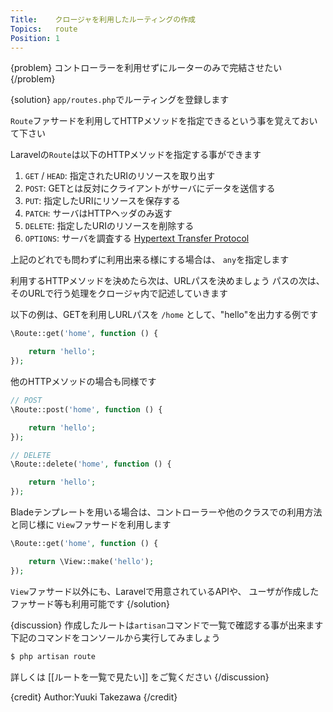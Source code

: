 ```yaml
---
Title:    クロージャを利用したルーティングの作成
Topics:   route
Position: 1
---
```


{problem}
コントローラーを利用せずにルーターのみで完結させたい
{/problem}

{solution}
`app/routes.php`でルーティングを登録します

`Route`ファサードを利用してHTTPメソッドを指定できるという事を覚えておいて下さい

Laravelの`Route`は以下のHTTPメソッドを指定する事ができます

1. `GET` / `HEAD`: 指定されたURIのリソースを取り出す
2. `POST`: GETとは反対にクライアントがサーバにデータを送信する
3. `PUT`: 指定したURIにリソースを保存する
4. `PATCH`: サーバはHTTPヘッダのみ返す
5. `DELETE`: 指定したURIのリソースを削除する
6. `OPTIONS`: サーバを調査する
[Hypertext Transfer Protocol](http://ja.wikipedia.org/wiki/Hypertext_Transfer_Protocol)

上記のどれでも問わずに利用出来る様にする場合は、
`any`を指定します

利用するHTTPメソッドを決めたら次は、URLパスを決めましょう
パスの次は、そのURLで行う処理をクロージャ内で記述していきます

以下の例は、GETを利用しURLパスを `/home` として、"hello"を出力する例です

```php
\Route::get('home', function () {

    return 'hello';
});
```

他のHTTPメソッドの場合も同様です

```php
// POST
\Route::post('home', function () {

    return 'hello';
});

// DELETE
\Route::delete('home', function () {

    return 'hello';
});
```

Bladeテンプレートを用いる場合は、コントローラーや他のクラスでの利用方法と同じ様に
`View`ファサードを利用します

```php
\Route::get('home', function () {

    return \View::make('hello');
});
```

`View`ファサード以外にも、Laravelで用意されているAPIや、
ユーザが作成したファサード等も利用可能です
{/solution}

{discussion}
作成したルートは`artisan`コマンドで一覧で確認する事が出来ます
下記のコマンドをコンソールから実行してみましょう

```bash
$ php artisan route
```

詳しくは [[ルートを一覧で見たい]] をご覧ください
{/discussion}

{credit}
Author:Yuuki Takezawa
{/credit}
